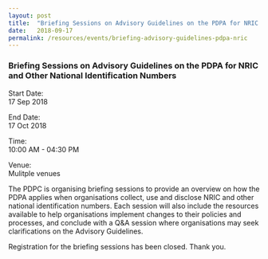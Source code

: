 ```yaml
---
layout: post
title:  "Briefing Sessions on Advisory Guidelines on the PDPA for NRIC and Other National Identification Numbers"
date:   2018-09-17
permalink: /resources/events/briefing-advisory-guidelines-pdpa-nric
---
```


### **Briefing Sessions on Advisory Guidelines on the PDPA for NRIC and Other National Identification Numbers**

Start Date:<br>
17 Sep 2018

End Date:<br>
17 Oct 2018


Time:<br>
10:00 AM - 04:30 PM


Venue:<br>
Mulitple venues


The PDPC is organising briefing sessions to provide an overview on how the PDPA applies when organisations collect, use and disclose NRIC and other national identification numbers. Each session will also include the resources available to help organisations implement changes to their policies and processes, and conclude with a Q&A session where organisations may seek clarifications on the Advisory Guidelines.

Registration for the briefing sessions has been closed. Thank you.